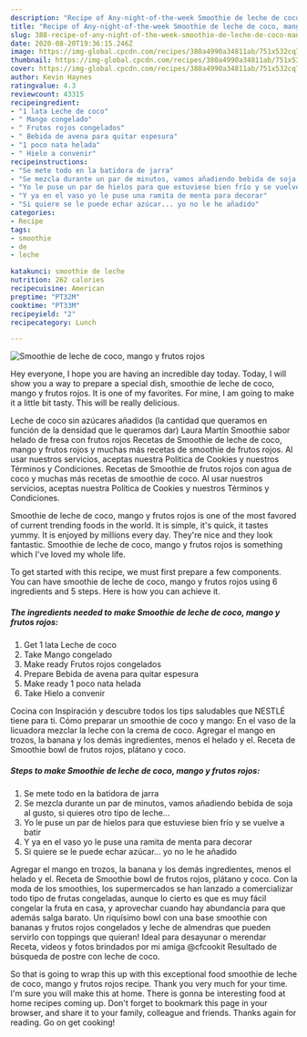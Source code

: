 ```yaml
---
description: "Recipe of Any-night-of-the-week Smoothie de leche de coco, mango y frutos rojos"
title: "Recipe of Any-night-of-the-week Smoothie de leche de coco, mango y frutos rojos"
slug: 388-recipe-of-any-night-of-the-week-smoothie-de-leche-de-coco-mango-y-frutos-rojos
date: 2020-08-20T19:36:15.246Z
image: https://img-global.cpcdn.com/recipes/380a4990a34811ab/751x532cq70/smoothie-de-leche-de-coco-mango-y-frutos-rojos-foto-principal.jpg
thumbnail: https://img-global.cpcdn.com/recipes/380a4990a34811ab/751x532cq70/smoothie-de-leche-de-coco-mango-y-frutos-rojos-foto-principal.jpg
cover: https://img-global.cpcdn.com/recipes/380a4990a34811ab/751x532cq70/smoothie-de-leche-de-coco-mango-y-frutos-rojos-foto-principal.jpg
author: Kevin Haynes
ratingvalue: 4.3
reviewcount: 43315
recipeingredient:
- "1 lata Leche de coco"
- " Mango congelado"
- " Frutos rojos congelados"
- " Bebida de avena para quitar espesura"
- "1 poco nata helada"
- " Hielo a convenir"
recipeinstructions:
- "Se mete todo en la batidora de jarra"
- "Se mezcla durante un par de minutos, vamos añadiendo bebida de soja al gusto, si quieres otro tipo de leche..."
- "Yo le puse un par de hielos para que estuviese bien frío y se vuelve a batir"
- "Y ya en el vaso yo le puse una ramita de menta para decorar"
- "Si quiere se le puede echar azúcar... yo no le he añadido"
categories:
- Recipe
tags:
- smoothie
- de
- leche

katakunci: smoothie de leche 
nutrition: 262 calories
recipecuisine: American
preptime: "PT32M"
cooktime: "PT33M"
recipeyield: "2"
recipecategory: Lunch

---
```



![Smoothie de leche de coco, mango y frutos rojos](https://img-global.cpcdn.com/recipes/380a4990a34811ab/751x532cq70/smoothie-de-leche-de-coco-mango-y-frutos-rojos-foto-principal.jpg)

Hey everyone, I hope you are having an incredible day today. Today, I will show you a way to prepare a special dish, smoothie de leche de coco, mango y frutos rojos. It is one of my favorites. For mine, I am going to make it a little bit tasty. This will be really delicious.

Leche de coco sin azúcares añadidos (la cantidad que queramos en función de la densidad que le queramos dar) Laura Martín Smoothie sabor helado de fresa con frutos rojos Recetas de Smoothie de leche de coco, mango y frutos rojos y muchas más recetas de smoothie de frutos rojos. Al usar nuestros servicios, aceptas nuestra Política de Cookies y nuestros Términos y Condiciones. Recetas de Smoothie de frutos rojos con agua de coco y muchas más recetas de smoothie de coco. Al usar nuestros servicios, aceptas nuestra Política de Cookies y nuestros Términos y Condiciones.

Smoothie de leche de coco, mango y frutos rojos is one of the most favored of current trending foods in the world. It is simple, it's quick, it tastes yummy. It is enjoyed by millions every day. They're nice and they look fantastic. Smoothie de leche de coco, mango y frutos rojos is something which I've loved my whole life.


To get started with this recipe, we must first prepare a few components. You can have smoothie de leche de coco, mango y frutos rojos using 6 ingredients and 5 steps. Here is how you can achieve it.

<!--inarticleads1-->

##### The ingredients needed to make Smoothie de leche de coco, mango y frutos rojos:

1. Get 1 lata Leche de coco
1. Take  Mango congelado
1. Make ready  Frutos rojos congelados
1. Prepare  Bebida de avena para quitar espesura
1. Make ready 1 poco nata helada
1. Take  Hielo a convenir


Cocina con Inspiración y descubre todos los tips saludables que NESTLÉ tiene para ti. Cómo preparar un smoothie de coco y mango: En el vaso de la licuadora mezclar la leche con la crema de coco. Agregar el mango en trozos, la banana y los demás ingredientes, menos el helado y el. Receta de Smoothie bowl de frutos rojos, plátano y coco. 

<!--inarticleads2-->

##### Steps to make Smoothie de leche de coco, mango y frutos rojos:

1. Se mete todo en la batidora de jarra
1. Se mezcla durante un par de minutos, vamos añadiendo bebida de soja al gusto, si quieres otro tipo de leche...
1. Yo le puse un par de hielos para que estuviese bien frío y se vuelve a batir
1. Y ya en el vaso yo le puse una ramita de menta para decorar
1. Si quiere se le puede echar azúcar... yo no le he añadido


Agregar el mango en trozos, la banana y los demás ingredientes, menos el helado y el. Receta de Smoothie bowl de frutos rojos, plátano y coco. Con la moda de los smoothies, los supermercados se han lanzado a comercializar todo tipo de frutas congeladas, aunque lo cierto es que es muy fácil congelar la fruta en casa, y aprovechar cuando hay abundancia para que además salga barato. Un riquísimo bowl con una base smoothie con bananas y frutos rojos congelados y leche de almendras que pueden servirlo con toppings que quieran! Ideal para desayunar o merendar ️ Receta, videos y fotos brindados por mi amiga @cfcookit Resultado de búsqueda de postre con leche de coco. 

So that is going to wrap this up with this exceptional food smoothie de leche de coco, mango y frutos rojos recipe. Thank you very much for your time. I'm sure you will make this at home. There is gonna be interesting food at home recipes coming up. Don't forget to bookmark this page in your browser, and share it to your family, colleague and friends. Thanks again for reading. Go on get cooking!
